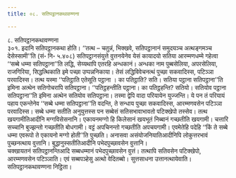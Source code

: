 ```yaml
---
title: ०८. सतिपट्ठानकथावण्णना

---
```

८. सतिपट्ठानकथावण्णना  
३०१. इदानि सतिपट्ठानकथा होति। ‘‘तत्थ – चतुन्नं, भिक्खवे, सतिपट्ठानानं समुदयञ्च अत्थङ्गमञ्च देसेस्सामी’’ति (सं॰ नि॰ ५.४०८) सतिपट्ठानसंयुत्ते वुत्तनयेनेव येसं कायादयो सतिया आरम्मणधम्मे गहेत्वा ‘‘सब्बे धम्मा सतिपट्ठाना’’ति लद्धि, सेय्यथापि एतरहि अन्धकानं। अन्धका नाम पुब्बसेलिया, अपरसेलिया, राजगिरिया, सिद्धत्थिकाति इमे पच्छा उप्पन्ननिकाया। तेसं लद्धिविवेचनत्थं पुच्छा सकवादिस्स, पटिञ्ञा परवादिस्स। तत्थ यस्मा ‘‘पतिट्ठाति एतेसूति पट्ठाना । का पतिट्ठाति? सति। सतिया पट्ठाना सतिपट्ठाना’’ति इमिना अत्थेन सतिगोचरापि सतिपट्ठाना। ‘‘पतिट्ठहन्तीति पट्ठाना। का पतिट्ठहन्ति? सतियो। सतियोव पट्ठाना सतिपट्ठाना’’ति इमिना अत्थेन सतियोव सतिपट्ठाना। तस्मा द्वेपि वादा परियायेन युज्जन्ति। ये पन तं परियायं पहाय एकन्तेनेव ‘‘सब्बे धम्मा सतिपट्ठाना’’ति वदन्ति, ते सन्धाय पुच्छा सकवादिस्स, आरम्मणवसेन पटिञ्ञा परवादिस्स। सब्बे धम्मा सतीति अनुयुत्तस्स पन सब्बेसं सतिसभावाभावतो पटिक्खेपो तस्सेव। तत्थ खयगामीतिआदीनि मग्गविसेसनानि। एकायनमग्गो हि किलेसानं खयभूतं निब्बानं गच्छतीति खयगामी। चत्तारि सच्चानि बुज्झन्तो गच्छतीति बोधगामी। वट्टं अपचिनन्तो गच्छतीति अपचयगामी। एवमेतेहि पदेहि ‘‘किं ते सब्बे धम्मा एवरूपो ते एकायनो मग्गो होती’’ति पुच्छति। अनासवा असंयोजनियातिआदीनिपि लोकुत्तरभावं पुच्छनत्थाय वुत्तानि। बुद्धानुस्सतीतिआदीनि पभेदपुच्छावसेन वुत्तानि।  
चक्खायतनं सतिपट्ठानन्तिआदि सब्बधम्मानं पभेदपुच्छावसेन वुत्तं। तत्थापि सतिवसेन पटिक्खेपो, आरम्मणवसेन पटिञ्ञाति। एवं सब्बपञ्हेसु अत्थो वेदितब्बो। सुत्तसाधना उत्तानत्थायेवाति।  
सतिपट्ठानकथावण्णना निट्ठिता।  